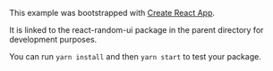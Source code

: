 This example was bootstrapped with [Create React App](https://github.com/facebook/create-react-app).

It is linked to the react-random-ui package in the parent directory for development purposes.

You can run `yarn install` and then `yarn start` to test your package.
